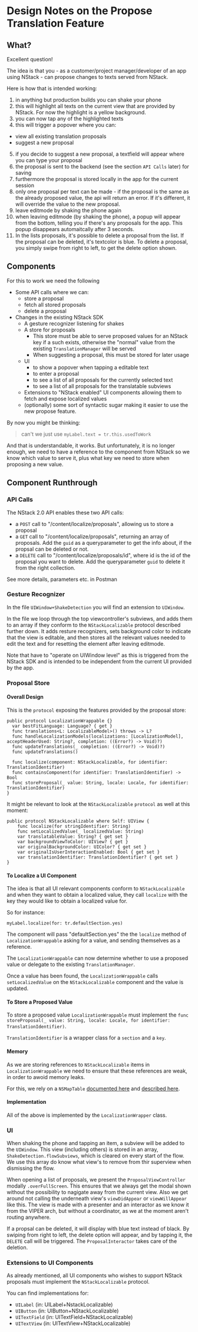 # Design Notes on the Propose Translation Feature

## What?
Excellent question!

The idea is that you - as a customer/project manager/developer of an app using NStack - can propose changes to texts served from NStack.

Here is how that is intended working:

1. in anything but production builds you can shake your phone
2. this will highlight all texts on the current view that are provided by NStack. For now the highlight is a yellow background.
3. you can now tap any of the highlighted texts
4. this will trigger a popover where you can:
  - view all existing translation proposals
  - suggest a new proposal
5. if you decide to suggest a new proposal, a textfield will appear where you can type your proposal
6. the proposal is sent to the backend (see the section `API Calls` later) for saving
7. furthermore the proposal is stored locally in the app for the current session
8. only one proposal per text can be made - if the proposal is the same as the already proposed value, the api will return an error. If it's different, it will override the value to the new proposal.
9. leave editmode by shaking the phone again
10. when leaving editmode (by shaking the phone), a popup will appear from the bottom, telling you if there's any proposals for the app. This popup disappears automaitcally after 3 seconds.
11. In the lists proposals, it's possible to delete a proposal from the list. If the proposal can be deleted, it's textcolor is blue. To delete a proposal, you simply swipe from right to left, to get the delete option shown.

## Components
For this to work we need the following

- Some API calls where we can:
  - store a proposal
  - fetch all stored proposals
  - delete a proposal
- Changes in the existing NStack SDK
  - A gesture recognizer listening for shakes
  - A store for proposals
    - This store must be able to serve proposed values for an NStack key if a such exists, otherwise the "normal" value from the existing `TranslationManager` will be served
    - When suggesting a proposal, this must be stored for later usage
  - UI
    - to show a popover when tapping a editable text
    - to enter a proposal
    - to see a list of all proposals for the currently selected text
    - to see a list of all proposals for the translatable subviews
  - Extensions to "NStack enabled" UI components allowing them to fetch and expose localized values
  - (optionally) some sort of syntactic sugar making it easier to use the new propose feature.

By now you might be thinking:

> can't we just use `myLabel.text = tr.this.usedToWork`

And that is understandable, it works. But unfortunately, it is no longer enough, we need to have a reference to the component from NStack so we know which value to serve it, plus what key we need to store when proposing a new value.

## Component Runthrough

### API Calls
The NStack 2.0 API enables these two API calls:

- a `POST` call to "/content/localize/proposals", allowing us to store a proposal
- a `GET` call to "/content/localize/proposals", returning an array of proposals. Add the `guid` as a queryparameter to get the info about, if the propsal can be deleted or not.
- a `DELETE` call to "/content/localize/proposals/id", where id is the id of the proposal you want to delete. Add the queryparameter `guid` to delete it from the right collection.

See more details, parameters etc. in Postman

### Gesture Recognizer
In the file `UIWindow+ShakeDetection` you will find an extension to `UIWindow`.

In the file we loop through the top viewcontroller's subviews, and adds them to an array if they conform to the `NStackLocalizable` protocol described further down. It adds resture recognizers, sets background color to indicate that the view is editable, and then stores all the relevant values needed to edit the text and for resetting the element after leaving editmode.

Note that have to "operate on UIWindow level" as this is triggered from the NStack SDK and is intended to be independent from the current UI provided by the app.


### Proposal Store
#### Overall Design
This is the `protocol` exposing the features provided by the proposal store:

```
public protocol LocalizationWrappable {}
  var bestFitLanguage: Language? { get }
  func translations<L: LocalizableModel>() throws -> L?
  func handleLocalizationModels(localizations: [LocalizationModel], acceptHeaderUsed: String?, completion: ((Error?) -> Void)?)
  func updateTranslations(_ completion: ((Error?) -> Void)?)
  func updateTranslations()

  func localize(component: NStackLocalizable, for identifier: TranslationIdentifier)
  func containsComponent(for identifier: TranslationIdentifier) -> Bool
  func storeProposal(_ value: String, locale: Locale, for identifier: TranslationIdentifier)
}
```

It might be relevant to look at the `NStackLocalizable` `protocol` as well at this moment:

```
public protocol NStackLocalizable where Self: UIView {
    func localize(for stringIdentifier: String)
    func setLocalizedValue(_ localizedValue: String)
    var translatableValue: String? { get set }
    var backgroundViewToColor: UIView? { get }
    var originalBackgroundColor: UIColor? { get set }
    var originalIsUserInteractionEnabled: Bool { get set }
    var translationIdentifier: TranslationIdentifier? { get set }
}
```

#### To Localize a UI Component
The idea is that all UI relevant components conform to `NStackLocalizable` and when they want to obtain a localized value, they call `localize` with the key they would like to obtain a localized value for.

So for instance:

`myLabel.localize(for: tr.defaultSection.yes)`

The component will pass "defaultSection.yes" the the `localize` method of `LocalizationWrappable` asking for a value, and sending themselves as a reference.

The `LocalizationWrappable` can now determine whether to use a proposed value or delegate to the existing `TranslationManager`.

Once a value has been found, the `LocalizationWrappable` calls `setLocalizedValue` on the `NStackLocalizable` component and the value is updated.

#### To Store a Proposed Value
To store a proposed value `LocalizationWrappable` must implement the `func storeProposal(_ value: String, locale: Locale, for identifier: TranslationIdentifier)`.

`TranslationIdentifier` is a wrapper class for a `section` and a `key`.

#### Memory
As we are storing references to `NStackLocalizable` items in `LocalizationWrappable` we need to ensure that these references are weak, in order to awoid memory leaks.

For this, we rely on a `NSMapTable` [documented here](https://developer.apple.com/documentation/foundation/nsmaptable) and [described here](https://nshipster.com/nshashtable-and-nsmaptable/).

#### Implementation
All of the above is implemented by the `LocalizationWrapper` class.

### UI
When shaking the phone and tapping an item, a subview will be added to the `UIWindow`. This view (including others) is stored in an array, `ShakeDetection.flowSubviews`, which is cleared on every start of the flow. We use this array do know what view's to remove from thir superview when dismissing the flow.

When opening a list of proposals, we present the `ProposalViewController` modally `.overFullScreen`. This ensures that we always get the modal shown without the possibility to nagigate away from the current view. Also we get around not calling the underneath view's `viewDidAppear` or `viewWillAppear` like this.
The view is made with a presenter and an interactor as we know it from the VIPER arch, but without a coordinator, as we at the moment aren't routing anywhere.

If a propsal can be deleted, it will display with blue text instead of black. By swiping from right to left, the delete option will appear, and by tapping it, the `DELETE` call will be triggered. The `ProposalInteractor` takes care of the deletion.

### Extensions to UI Components
As already mentioned, all UI components who wishes to support NStack proposals must implement the `NStackLocalizable` protocol.

You can find implementations for:

- `UILabel` (in: UILabel+NstackLocalizable)
- `UIButton` (in: UIButton+NStackLocalizable)
- `UITextField` (in: UITextField+NStackLocalizable)
- `UITextView` (in: UITextView+NStackLocalizable)

